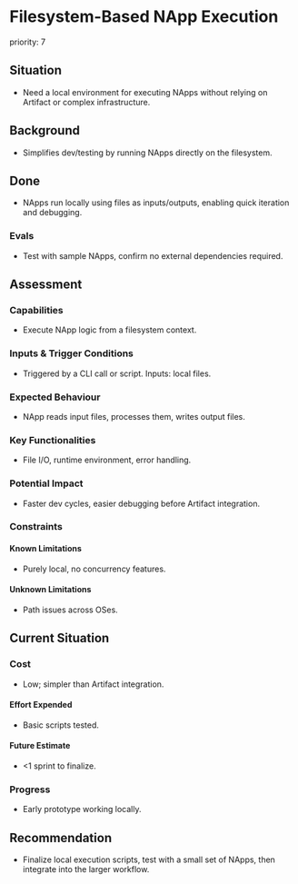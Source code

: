 # Filesystem-Based NApp Execution

priority: 7

## Situation

- Need a local environment for executing NApps without relying on Artifact or
  complex infrastructure.

## Background

- Simplifies dev/testing by running NApps directly on the filesystem.

## Done

- NApps run locally using files as inputs/outputs, enabling quick iteration and
  debugging.

### Evals

- Test with sample NApps, confirm no external dependencies required.

## Assessment

### Capabilities

- Execute NApp logic from a filesystem context.

### Inputs & Trigger Conditions

- Triggered by a CLI call or script. Inputs: local files.

### Expected Behaviour

- NApp reads input files, processes them, writes output files.

### Key Functionalities

- File I/O, runtime environment, error handling.

### Potential Impact

- Faster dev cycles, easier debugging before Artifact integration.

### Constraints

#### Known Limitations

- Purely local, no concurrency features.

#### Unknown Limitations

- Path issues across OSes.

## Current Situation

### Cost

- Low; simpler than Artifact integration.

#### Effort Expended

- Basic scripts tested.

#### Future Estimate

- <1 sprint to finalize.

### Progress

- Early prototype working locally.

## Recommendation

- Finalize local execution scripts, test with a small set of NApps, then
  integrate into the larger workflow.
